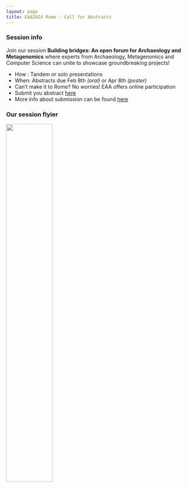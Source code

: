 ```yaml
---
layout: page
title: EAA2024 Rome - Call for Abstracts
---
```


### Session info
Join our session **Building bridges: An open forum for Archaeology and Metagenomics** where experts from Archaeology, Metagenomics and Computer Science can unite to showcase groundbreaking projects!

* How : Tandem or solo presentations
* When: Abstracts due Feb 8th *(oral)* or Apr 8th *(poster)*
* Can’t make it to Rome? No worries! EAA offers online participation
* Submit you abstract [here](https://submissions.e-a-a.org/eaa2024/)
* More info about submission can be found [here](https://www.e-a-a.org/EAA2024)

### Our session flyier
<img src="/workspace/spaam-community.github.io/assets/media/eaa_sessions_854_metagenomics.png" class="center" width="50%">

